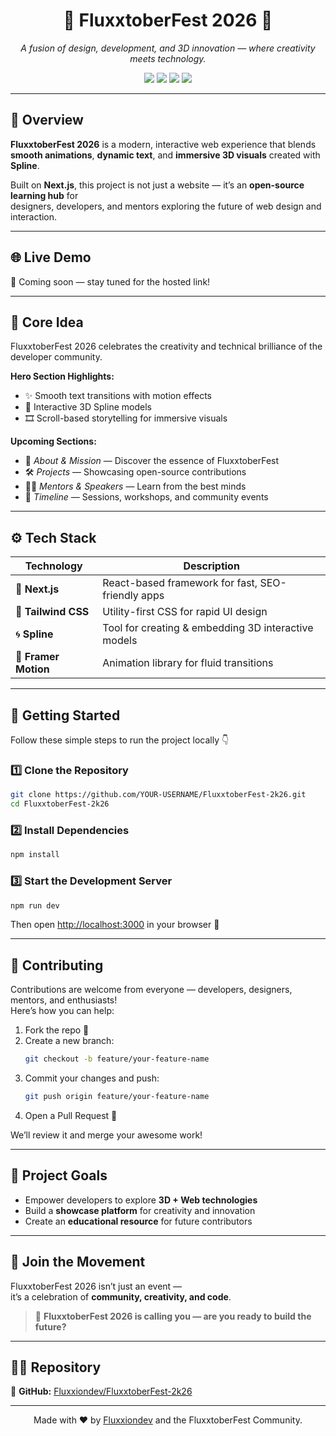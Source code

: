 <h1 align="center">🎉 FluxxtoberFest 2026 🎨</h1>

<p align="center">
  <em>A fusion of design, development, and 3D innovation — where creativity meets technology.</em>
</p>

<p align="center">
  <a href="https://nextjs.org/"><img src="https://img.shields.io/badge/Next.js-000?style=for-the-badge&logo=nextdotjs&logoColor=white" /></a>
  <a href="https://tailwindcss.com/"><img src="https://img.shields.io/badge/TailwindCSS-06B6D4?style=for-the-badge&logo=tailwindcss&logoColor=white" /></a>
  <a href="https://spline.design/"><img src="https://img.shields.io/badge/Spline-1E1E1E?style=for-the-badge&logo=spline&logoColor=white" /></a>
  <a href="https://framer.com/motion"><img src="https://img.shields.io/badge/FramerMotion-EF0078?style=for-the-badge&logo=framer&logoColor=white" /></a>
</p>

---

## 🪩 Overview

**FluxxtoberFest 2026** is a modern, interactive web experience that blends  
**smooth animations**, **dynamic text**, and **immersive 3D visuals** created with **Spline**.

Built on **Next.js**, this project is not just a website — it’s an **open-source learning hub** for  
designers, developers, and mentors exploring the future of web design and interaction.

---

## 🌐 Live Demo

🚀 Coming soon — stay tuned for the hosted link!

---

## 🧠 Core Idea

FluxxtoberFest 2026 celebrates the creativity and technical brilliance of the developer community.  

**Hero Section Highlights:**
- ✨ Smooth text transitions with motion effects  
- 🧊 Interactive 3D Spline models  
- 🎞️ Scroll-based storytelling for immersive visuals  

**Upcoming Sections:**
- 🧭 *About & Mission* — Discover the essence of FluxxtoberFest  
- 🛠️ *Projects* — Showcasing open-source contributions  
- 👨‍🏫 *Mentors & Speakers* — Learn from the best minds  
- 📅 *Timeline* — Sessions, workshops, and community events  

---

## ⚙️ Tech Stack

| Technology | Description |
|-------------|-------------|
| 🧭 **Next.js** | React-based framework for fast, SEO-friendly apps |
| 🎨 **Tailwind CSS** | Utility-first CSS for rapid UI design |
| 🌀 **Spline** | Tool for creating & embedding 3D interactive models |
| 💫 **Framer Motion** | Animation library for fluid transitions |

---

## 🧩 Getting Started

Follow these simple steps to run the project locally 👇

### 1️⃣ Clone the Repository
```bash
git clone https://github.com/YOUR-USERNAME/FluxxtoberFest-2k26.git
cd FluxxtoberFest-2k26
```

### 2️⃣ Install Dependencies
```bash
npm install
```

### 3️⃣ Start the Development Server
```bash
npm run dev
```

Then open [http://localhost:3000](http://localhost:3000) in your browser 🎉

---

## 🤝 Contributing

Contributions are welcome from everyone — developers, designers, mentors, and enthusiasts!  
Here’s how you can help:

1. Fork the repo 🍴  
2. Create a new branch:  
   ```bash
   git checkout -b feature/your-feature-name
   ```
3. Commit your changes and push:  
   ```bash
   git push origin feature/your-feature-name
   ```
4. Open a Pull Request 🚀  

We’ll review it and merge your awesome work!

---

## 🧭 Project Goals

- Empower developers to explore **3D + Web technologies**  
- Build a **showcase platform** for creativity and innovation  
- Create an **educational resource** for future contributors  

---

## 🌈 Join the Movement

FluxxtoberFest 2026 isn’t just an event —  
it’s a celebration of **community, creativity, and code**.  

> 💬 **FluxxtoberFest 2026 is calling you — are you ready to build the future?**

---

## 🧑‍💻 Repository

🔗 **GitHub:** [Fluxxiondev/FluxxtoberFest-2k26](https://github.com/Fluxxiondev/FluxxtoberFest-2k26)

---

<p align="center">
  Made with ❤️ by <a href="https://github.com/Fluxxiondev">Fluxxiondev</a> and the FluxxtoberFest Community.
</p>
